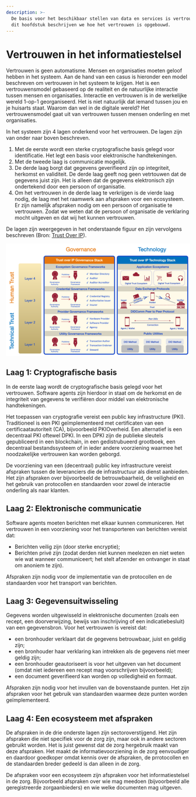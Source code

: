```yaml
---
description: >-
  De basis voor het beschikbaar stellen van data en services is vertrouwen. In
  dit hoofdstuk beschrijven we hoe het vertrouwen is opgebouwd.
---
```


# Vertrouwen in het informatiestelsel

Vertrouwen is geen automatisme. Mensen en organisaties moeten geloof hebben in het systeem. Aan de hand van een casus is hieronder een model beschreven om vertrouwen in het systeem te krijgen. Het is een vertrouwensmodel gebaseerd op de realiteit en de natuurlijke interactie tussen mensen en organisaties. Interactie en vertrouwen is in de werkelijke wereld 1-op-1 georganiseerd. Het is niet natuurlijk dat iemand tussen jou en je huisarts staat. Waarom dan wel in de digitale wereld? Het vertrouwensmodel gaat uit van vertrouwen tussen mensen onderling en met organisaties.

In het systeem zijn 4 lagen onderkend voor het vertrouwen. De lagen zijn van onder naar boven beschreven.

1. Met de eerste wordt een sterke cryptografische basis gelegd voor identificatie. Het legt een basis voor elektronische handtekeningen.
2. Met de tweede laag is communicatie mogelijk.
3. De derde laag borgt dat gegevens geverifieerd zijn op integriteit, herkomst en validiteit. De derde laag geeft nog geen vetrtouwen dat de gegevens juist zijn. Het is alleen dat de gegevens elektronisch zijn ondertekend door een persoon of organisatie.
4. Om het vertrouwen in de derde laag te verkrijgen is de vierde laag nodig, de laag met het raamwerk aan afspraken voor een ecosysteem. Er zijn namelijk afspraken nodig om een persoon of organisatie te vertrouwen. Zodat we weten dat de persoon of organisatie de verklaring mocht uitgeven en dat wij het kunnen vertrouwen.

De lagen zijn weergegeven in het onderstaande figuur en zijn vervolgens beschreven (Bron: [Trust Over IP](https://trustoverip.org)).

![Figuur 1: Lagen van vertrouwen door governance en door techniek](../../../.gitbook/assets/ToIP-stack-with-quadrant-labels-2020-05-06.png)

## Laag 1: Cryptografische basis

In de eerste laag wordt de cryptografische basis gelegd voor het vertrouwen. Software agents zijn hierdoor in staat om de herkomst en de integriteit van gegevens te verifiëren door middel van elektronische handtekeningen.

Het toepassen van cryptografie vereist een public key infrastructure (PKI). Traditioneel is een PKI geïmplementeerd met certificaten van een certificaatautoriteit (CA), bijvoorbeeld PKIOverheid. Een alternatief is een decentraal PKI oftewel DPKI. In een DPKI zijn de publieke sleutels gepubliceerd in een blockchain, in een gedistrubueerd grootboek, een decentraal bestandssysteem of in ieder andere voorziening waarmee het noodzakelijke vertrouwen kan worden geborgd.

De voorziening van een (decentraal) public key infrastructure vereist afspraken tussen de leveranciers die de infrastructuur als dienst aanbieden. Het zijn afspraken over bijvoorbeeld de betrouwbaarheid, de veiligheid en het gebruik van protocollen en standaarden voor zowel de interactie onderling als naar klanten.

## Laag 2: Elektronische communicatie

Software agents moeten berichten met elkaar kunnen communiceren. Het vertrouwen in een voorziening voor het transporteren van berichten vereist dat:

- Berichten veilig zijn (door sterke encryptie);
- Berichten privé zijn (zodat derden niet kunnen meelezen en niet weten wie wat wanneer communiceert; het stelt afzender en ontvanger in staat om anoniem te zijn).

Afspraken zijn nodig voor de implementatie van de protocollen en de standaarden voor het transport van berichten. 

## Laag 3: Gegevensuitwisseling

Gegevens worden uitgewisseld in elektronische documenten (zoals een recept, een doorverwijzing, bewijs van inschrijving of een indicatiebesluit) van een gegevensbron. Voor het vertrouwen is vereist dat:

- een bronhouder verklaart dat de gegevens betrouwbaar, juist en geldig zijn;
- een bronhouder haar verklaring kan intrekken als de gegevens niet meer geldig zijn;
- een bronhouder geautoriseert is voor het uitgeven van het document (omdat niet iedereen een recept mag voorschrijven bijvoorbeeld);
- een document geverifieerd kan worden op volledigheid en formaat.

Afspraken zijn nodig voor het invullen van de bovenstaande punten. Het zijn afspraken voor het gebruik van standaarden waarmee deze punten worden geïmplementeerd.

## Laag 4: Een ecosysteem met afspraken

De afspraken in de drie onderste lagen zijn sectoroverstijgend. Het zijn afspraken die niet specifiek voor de zorg zijn, maar ook in andere sectoren gebruikt worden. Het is juist gewenst dat de zorg hergebruik maakt van deze afspraken. Het maakt de informatievoorziening in de zorg eenvoudiger en daardoor goedkoper omdat kennis over de afspraken, de prrotocollen en de standaarden breder gedeeld is dan alleen in de zorg.

De afspraken voor een ecosysteem zijn afspraken voor het informatiestelsel in de zorg. Bijvoorbeeld afspraken over wie mag meedoen (bijvoorbeeld alle geregistreerde zorgaanbieders) en wie welke documenten mag uitgeven.
